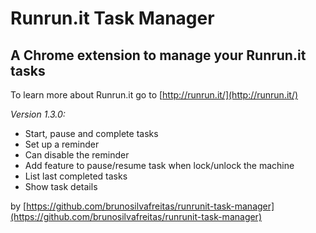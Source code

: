 # Runrun.it Task Manager
## A Chrome extension to manage your Runrun.it tasks

To learn more about Runrun.it go to [http://runrun.it/](http://runrun.it/)

*Version 1.3.0:*

- Start, pause and complete tasks
- Set up a reminder
- Can disable the reminder
- Add feature to pause/resume task when lock/unlock the machine
- List last completed tasks
- Show task details

by [https://github.com/brunosilvafreitas/runrunit-task-manager](https://github.com/brunosilvafreitas/runrunit-task-manager)
